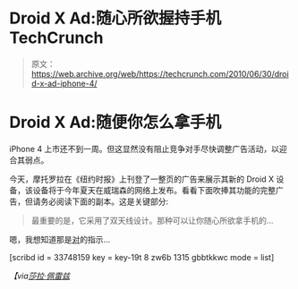 # Droid X Ad:随心所欲握持手机 TechCrunch

> 原文：<https://web.archive.org/web/https://techcrunch.com/2010/06/30/droid-x-ad-iphone-4/>

# Droid X Ad:随便你怎么拿手机

iPhone 4 上市还不到一周。但这显然没有阻止竞争对手尽快调整广告活动，以迎合其弱点。

今天，摩托罗拉在《纽约时报》上刊登了一整页的广告来展示其新的 Droid X 设备，该设备将于今年夏天在威瑞森的网络上发布。看看下面吹捧其功能的完整广告，但请务必阅读下面的副本。这是关键部分:

> 最重要的是，它采用了双天线设计。那种可以让你随心所欲拿手机的…

嗯，我想知道那是[对](https://web.archive.org/web/20221201160019/https://beta.techcrunch.com/2010/06/24/iphone-4-antenna-issue/)的指示…

[scribd id = 33748159 key = key-19t 8 zw6b 1315 gbbtkkwc mode = list]

*【via[莎拉·佩雷兹](https://web.archive.org/web/20221201160019/http://twitter.com/sarahintampa/status/17432690549)*